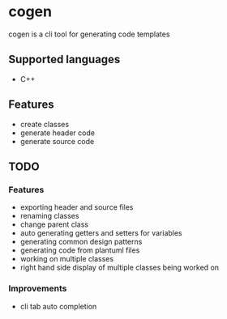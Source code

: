 # cogen
cogen is a cli tool for generating code templates

## Supported languages

- C++

## Features

- create classes
- generate header code
- generate source code

## TODO

### Features

- exporting header and source files
- renaming classes
- change parent class
- auto generating getters and setters for variables
- generating common design patterns
- generating code from plantuml files
- working on multiple classes
- right hand side display of multiple classes being worked on


### Improvements

- cli tab auto completion

